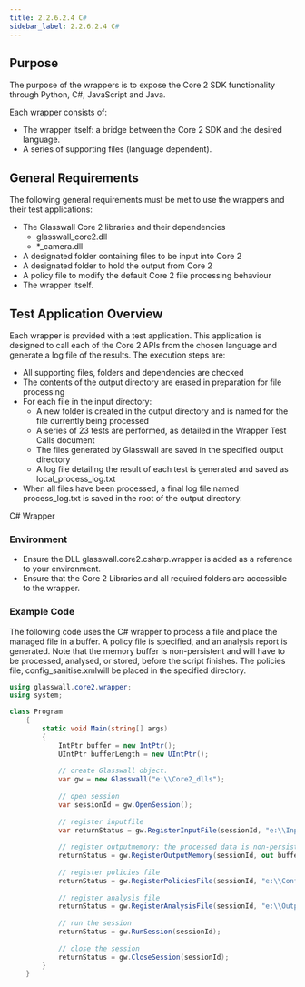 ```yaml
---
title: 2.2.6.2.4 C#
sidebar_label: 2.2.6.2.4 C#
---
```


## Purpose

The purpose of the wrappers is to expose the Core 2 SDK functionality through Python, C#, JavaScript and Java.

Each wrapper consists of:

- The wrapper itself: a bridge between the Core 2 SDK and the desired language.
- A series of supporting files (language dependent).

## General Requirements

The following general requirements must be met to use the wrappers and their test applications:

- The Glasswall Core 2 libraries and their dependencies
  - glasswall\_core2.dll
  - \*\_camera.dll
- A designated folder containing files to be input into Core 2
- A designated folder to hold the output from Core 2
- A policy file to modify the default Core 2 file processing behaviour
- The wrapper itself.

## Test Application Overview

Each wrapper is provided with a test application. This application is designed to call each of the Core 2 APIs from the chosen language and generate a log file of the results.
 The execution steps are:

- All supporting files, folders and dependencies are checked
- The contents of the output directory are erased in preparation for file processing
- For each file in the input directory:
  - A new folder is created in the output directory and is named for the file currently being processed
  - A series of 23 tests are performed, as detailed in the Wrapper Test Calls document
  - The files generated by Glasswall are saved in the specified output directory
  - A log file detailing the result of each test is generated and saved as local\_process\_log.txt
- When all files have been processed, a final log file named process\_log.txt is saved in the root of the output directory.

C# Wrapper

### Environment

- Ensure the DLL glasswall.core2.csharp.wrapper is added as a reference to your environment.
- Ensure that the Core 2 Libraries and all required folders are accessible to the wrapper.

### Example Code

The following code uses the C# wrapper to process a file and place the managed file in a buffer. A policy file is specified, and an analysis report is generated. Note that the memory buffer is non-persistent and will have to be processed, analysed, or stored, before the script finishes. The policies file, config\_sanitise.xmlwill be placed in the specified directory.

```csharp
using glasswall.core2.wrapper;
using system;

class Program
    {
        static void Main(string[] args)
        {
            IntPtr buffer = new IntPtr();
            UIntPtr bufferLength = new UIntPtr();
 
            // create Glasswall object. 
            var gw = new Glasswall("e:\\Core2_dlls");
 
            // open session
            var sessionId = gw.OpenSession();
            
            // register inputfile 
            var returnStatus = gw.RegisterInputFile(sessionId, "e:\\Input\\A.xlsx");
 
            // register outputmemory: the processed data is non-persistent
            returnStatus = gw.RegisterOutputMemory(sessionId, out buffer, ref bufferLength);
 
            // register policies file
            returnStatus = gw.RegisterPoliciesFile(sessionId, "e:\\Config\\config_sanatise.xml", 0);
 
            // register analysis file
            returnStatus = gw.RegisterAnalysisFile(sessionId, "e:\\Output\\Analysis.xml", 0);
 
            // run the session
            returnStatus = gw.RunSession(sessionId);
 
            // close the session
            returnStatus = gw.CloseSession(sessionId);
        }
    }




```